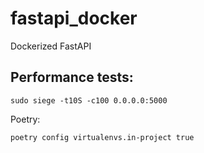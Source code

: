 # fastapi_docker
Dockerized FastAPI

## Performance tests:
```
sudo siege -t10S -c100 0.0.0.0:5000
```


Poetry:
```
poetry config virtualenvs.in-project true
```